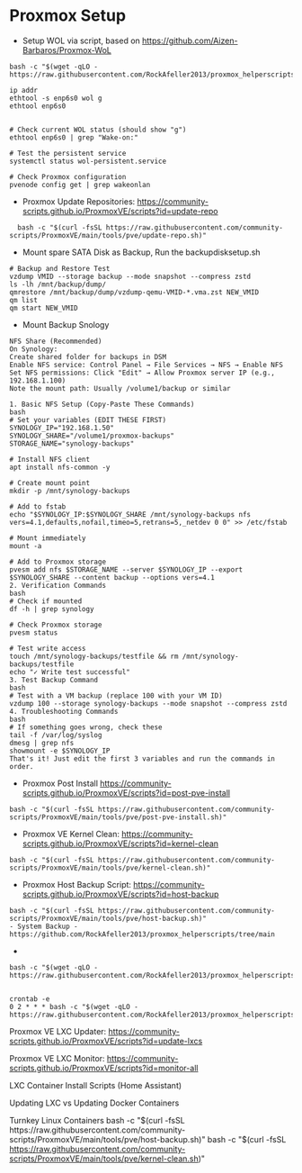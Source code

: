 # Proxmox Setup 

- Setup WOL via script, based on https://github.com/Aizen-Barbaros/Proxmox-WoL
```
bash -c "$(wget -qLO - https://raw.githubusercontent.com/RockAfeller2013/proxmox_helperscripts/refs/heads/main/enable_wake_on_lan_proxmox.sh)"

ip addr
ethtool -s enp6s0 wol g
ethtool enp6s0


# Check current WOL status (should show "g")
ethtool enp6s0 | grep "Wake-on:"

# Test the persistent service
systemctl status wol-persistent.service

# Check Proxmox configuration
pvenode config get | grep wakeonlan

```

- Proxmox Update Repositories: https://community-scripts.github.io/ProxmoxVE/scripts?id=update-repo
```
  bash -c "$(curl -fsSL https://raw.githubusercontent.com/community-scripts/ProxmoxVE/main/tools/pve/update-repo.sh)"
```

- Mount spare SATA Disk as Backup, Run the backupdisksetup.sh
```
# Backup and Restore Test
vzdump VMID --storage backup --mode snapshot --compress zstd
ls -lh /mnt/backup/dump/
qmrestore /mnt/backup/dump/vzdump-qemu-VMID-*.vma.zst NEW_VMID
qm list
qm start NEW_VMID

```

- Mount Backup Snology
```
NFS Share (Recommended)
On Synology:
Create shared folder for backups in DSM
Enable NFS service: Control Panel → File Services → NFS → Enable NFS
Set NFS permissions: Click "Edit" → Allow Proxmox server IP (e.g., 192.168.1.100)
Note the mount path: Usually /volume1/backup or similar

1. Basic NFS Setup (Copy-Paste These Commands)
bash
# Set your variables (EDIT THESE FIRST)
SYNOLOGY_IP="192.168.1.50"
SYNOLOGY_SHARE="/volume1/proxmox-backups"
STORAGE_NAME="synology-backups"

# Install NFS client
apt install nfs-common -y

# Create mount point
mkdir -p /mnt/synology-backups

# Add to fstab
echo "$SYNOLOGY_IP:$SYNOLOGY_SHARE /mnt/synology-backups nfs vers=4.1,defaults,nofail,timeo=5,retrans=5,_netdev 0 0" >> /etc/fstab

# Mount immediately
mount -a

# Add to Proxmox storage
pvesm add nfs $STORAGE_NAME --server $SYNOLOGY_IP --export $SYNOLOGY_SHARE --content backup --options vers=4.1
2. Verification Commands
bash
# Check if mounted
df -h | grep synology

# Check Proxmox storage
pvesm status

# Test write access
touch /mnt/synology-backups/testfile && rm /mnt/synology-backups/testfile
echo "✓ Write test successful"
3. Test Backup Command
bash
# Test with a VM backup (replace 100 with your VM ID)
vzdump 100 --storage synology-backups --mode snapshot --compress zstd
4. Troubleshooting Commands
bash
# If something goes wrong, check these
tail -f /var/log/syslog
dmesg | grep nfs
showmount -e $SYNOLOGY_IP
That's it! Just edit the first 3 variables and run the commands in order.
```

- Proxmox Post Install https://community-scripts.github.io/ProxmoxVE/scripts?id=post-pve-install
```
bash -c "$(curl -fsSL https://raw.githubusercontent.com/community-scripts/ProxmoxVE/main/tools/pve/post-pve-install.sh)"
```
- Proxmox VE Kernel Clean: https://community-scripts.github.io/ProxmoxVE/scripts?id=kernel-clean
```
bash -c "$(curl -fsSL https://raw.githubusercontent.com/community-scripts/ProxmoxVE/main/tools/pve/kernel-clean.sh)"
```
- Proxmox Host Backup Script: https://community-scripts.github.io/ProxmoxVE/scripts?id=host-backup
```
bash -c "$(curl -fsSL https://raw.githubusercontent.com/community-scripts/ProxmoxVE/main/tools/pve/host-backup.sh)"
- System Backup - https://github.com/RockAfeller2013/proxmox_helperscripts/tree/main
```
- 

```
bash -c "$(wget -qLO - https://raw.githubusercontent.com/RockAfeller2013/proxmox_helperscripts/refs/heads/main/backup.sh)"

```
```

crontab -e
0 2 * * * bash -c "$(wget -qLO - https://raw.githubusercontent.com/RockAfeller2013/proxmox_helperscripts/refs/heads/main/backup.sh)"
```

Proxmox VE LXC Updater: https://community-scripts.github.io/ProxmoxVE/scripts?id=update-lxcs

Proxmox VE LXC Monitor: https://community-scripts.github.io/ProxmoxVE/scripts?id=monitor-all

LXC Container Install Scripts (Home Assistant)

Updating LXC vs Updating Docker Containers

Turnkey Linux Containers
bash -c "$(curl -fsSL https://raw.githubusercontent.com/community-scripts/ProxmoxVE/main/tools/pve/host-backup.sh)"
bash -c "$(curl -fsSL https://raw.githubusercontent.com/community-scripts/ProxmoxVE/main/tools/pve/kernel-clean.sh)"


